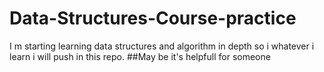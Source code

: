 # Data-Structures-Course-practice
I m starting learning data structures and algorithm in depth so i whatever i learn i will 
push in this repo.
##May be it's helpfull for someone 
